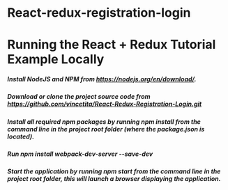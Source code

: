 # React-redux-registration-login

# Running the React + Redux Tutorial Example Locally
##### Install NodeJS and NPM from https://nodejs.org/en/download/.
##### Download or clone the project source code from https://github.com/vincetita/React-Redux-Registration-Login.git
##### Install all required npm packages by running npm install from the command line in the project root folder (where the package.json is located). 
##### Run npm install webpack-dev-server --save-dev
##### Start the application by running npm start from the command line in the project root folder, this will launch a browser displaying the application.
